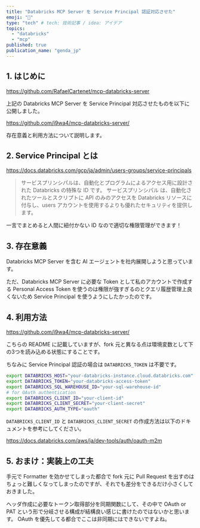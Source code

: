 ```yaml
---
title: "Databricks MCP Server を Service Principal 認証対応させた"
emoji: "🐴"
type: "tech" # tech: 技術記事 / idea: アイデア
topics:
  - "databricks"
  - "mcp"
published: true
publication_name: "genda_jp"
---
```


## 1. はじめに

https://github.com/RafaelCartenet/mcp-databricks-server

上記の Databricks MCP Server を Service Principal 対応させたものを以下に公開しました。

https://github.com/i9wa4/mcp-databricks-server/

存在意義と利用方法について説明します。

## 2. Service Principal とは

https://docs.databricks.com/gcp/ja/admin/users-groups/service-principals

> サービスプリンシパルは、自動化とプログラムによるアクセス用に設計された Databricks の特殊な ID です。 サービスプリンシパル は、自動化されたツールとスクリプトに API のみのアクセスを Databricks リソースに付与し、users アカウントを使用するよりも優れたセキュリティを提供します。

一言でまとめると人間に紐付かない ID なので適切な権限管理ができます！

## 3. 存在意義

Databricks MCP Server を含む AI エージェントを社内展開しようと思っています。

ただ、Databricks MCP Server に必要な Token として私のアカウントで作成する Personal Access Token を使うのは権限が強すぎるのとクエリ履歴管理上良くないため Service Principal を使うようにしたかったのです。

## 4. 利用方法

https://github.com/i9wa4/mcp-databricks-server/

こちらの README に記載していますが、fork 元と異なる点は環境変数として下の3つを読み込める状態にすることです。

ちなみに Service Principal 認証の場合は `DATABRICKS_TOKEN` は不要です。

```sh
export DATABRICKS_HOST="your-databricks-instance.cloud.databricks.com"
export DATABRICKS_TOKEN="your-databricks-access-token"
export DATABRICKS_SQL_WAREHOUSE_ID="your-sql-warehouse-id"
# for OAuth authentication
export DATABRICKS_CLIENT_ID="your-client-id"
export DATABRICKS_CLIENT_SECRET="your-client-secret"
export DATABRICKS_AUTH_TYPE="oauth"
```

`DATABRICKS_CLIENT_ID` と `DATABRICKS_CLIENT_SECRET` の作成方法は以下のドキュメントを参考にしてください。

https://docs.databricks.com/aws/ja/dev-tools/auth/oauth-m2m

## 5. おまけ：実装上の工夫

手元で Formatter を効かせてしまった都合で fork 元に Pull Request を出すのはちょっと難しくなってしまったのですが、それでも差分をできるだけ小さくしておきました。

ヘッダ作成に必要なトークン取得部分を同期関数にして、その中で OAuth or PAT という形で分岐させる構成が結構良い感じに書けたのではないかと思います。
OAuth を優先してる都合でここは非同期にはできないですよね。
